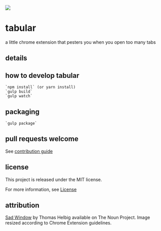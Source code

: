 ![](https://raw.githubusercontent.com/chaserx/tabular/master/app/images/noun_158509_128.png)

# tabular

a little chrome extension that pesters you when you open too many tabs

## details

## how to develop tabular

    `npm install` (or yarn install)
    `gulp build`
    `gulp watch`

## packaging

    `gulp package`

## pull requests welcome

See [contribution guide](https://github.com/chaserx/tabular/blob/master/CONTRIBUTING.md)

## license

This project is released under the MIT license.

For more information, see
[License](https://github.com/chaserx/tabular/blob/master/LICENSE)

## attribution

[Sad Window](https://thenounproject.com/search/?q=window+sad&i=158509) by Thomas Helbig available on The Noun Project. Image resized according to Chrome Extension guidelines.
